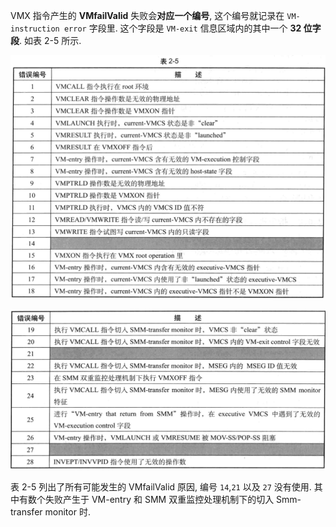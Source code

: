 VMX 指令产生的 **VMfailValid** 失败会**对应一个编号**, 这个编号就记录在 `VM-instruction error` 字段里. 这个字段是 `VM-exit` 信息区域内的其中一个 **32 位字段**. 如表 2-5 所示.

![2021-04-06-12-46-11.png](./images/2021-04-06-12-46-11.png)

![2021-04-06-12-46-23.png](./images/2021-04-06-12-46-23.png)

表 2-5 列出了所有可能发生的 VMfailValid 原因, 编号 `14`,`21` 以及 `27` 没有使用. 其中有数个失败产生于 VM-entry 和 SMM 双重监控处理机制下的切入 Smm-transfer monitor 时.